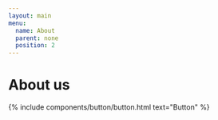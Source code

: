```yaml
---
layout: main
menu:
  name: About
  parent: none
  position: 2
---
```


<h1>About us</h1>
{% include components/button/button.html text="Button" %}